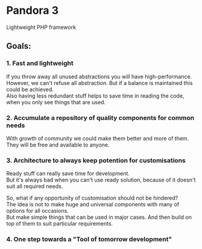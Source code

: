 # Pandora 3
Lightweight PHP framework

## Goals:

### 1. Fast and lightweight
If you throw away all unused abstractions you will have high-performance. However, we can't refuse all abstraction. But if a balance is maintained this could be achieved.  
Also having less redundant stuff helps to save time in reading the code, when you only see things that are used.

### 2. Accumulate a repository of quality components for common needs
With growth of community we could make them better and more of them.  
They will be free and available to anyone.

### 3. Architecture to always keep potention for customisations
Ready stuff can really save time for development.  
But it's always bad when you can't use ready solution, because of it doesn't suit all required needs.

So, what if any opportunity of customisation should not be hindered?  
The idea is not to make huge and universal components with many of options for all occasions.  
But make simple things that can be used in major cases. And then build on top of them to suit particular requirements.

### 4. One step towards a "Tool of tomorrow development"
